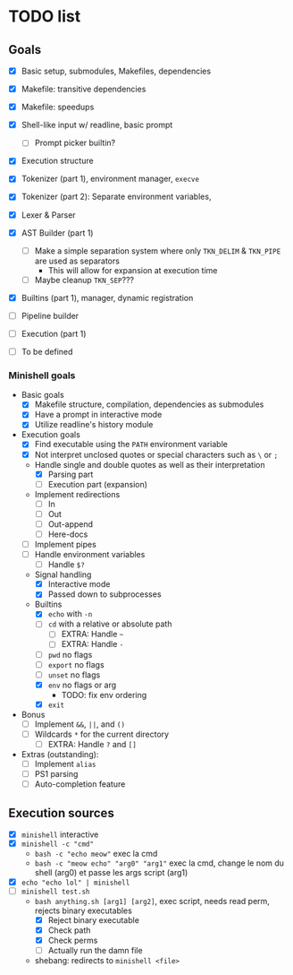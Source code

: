 # TODO list

## Goals

- [x] Basic setup, submodules, Makefiles, dependencies 
- [x] Makefile: transitive dependencies
- [x] Makefile: speedups
- [x] Shell-like input w/ readline, basic prompt
  - [ ] Prompt picker builtin?
- [x] Execution structure
- [x] Tokenizer (part 1), environment manager, `execve`
- [x] Tokenizer (part 2): Separate environment variables, 
- [x] Lexer & Parser
- [x] AST Builder (part 1)
  - [ ] Make a simple separation system where only `TKN_DELIM` & `TKN_PIPE` are used as separators
    - This will allow for expansion at execution time
  - [ ] Maybe cleanup `TKN_SEP`???
- [x] Builtins (part 1), manager, dynamic registration
- [ ] Pipeline builder
- [ ] Execution (part 1)

- [ ] To be defined

### Minishell goals

- Basic goals
  - [x] Makefile structure, compilation, dependencies as submodules
  - [x] Have a prompt in interactive mode
  - [x] Utilize readline's history module
- Execution goals
  - [x] Find executable using the `PATH` environment variable
  - [x] Not interpret unclosed quotes or special characters such as `\` or `;`
  - Handle single and double quotes as well as their interpretation
    - [x] Parsing part
    - [ ] Execution part (expansion)
  - Implement redirections
    - [ ] In
    - [ ] Out
    - [ ] Out-append
    - [ ] Here-docs
  - [ ] Implement pipes
  - [ ] Handle environment variables
    - [ ] Handle `$?`
  - Signal handling
    - [x] Interactive mode
    - [x] Passed down to subprocesses
  - Builtins
    - [x] `echo` with `-n`
    - [ ] `cd` with a relative or absolute path
      - [ ] EXTRA: Handle `~`
      - [ ] EXTRA: Handle `-`
    - [ ] `pwd` no flags
    - [ ] `export` no flags
    - [ ] `unset` no flags
    - [x] `env` no flags or arg
      - TODO: fix env ordering 
    - [x] `exit`
- Bonus
  - [ ] Implement `&&`, `||`, and `()`
  - [ ] Wildcards `*` for the current directory
    - [ ] EXTRA: Handle `?` and `[]`

- Extras (outstanding):
  - [ ] Implement `alias`
  - [ ] PS1 parsing
  - [ ] Auto-completion feature

<!--
### 42sh

- Requirements
  - Redirections
    - [ ] Aggregators `>&` and `<&`
  - [ ] Separators `;`
  - [ ] `cd`, `echo`, `exit`, and `type` builtins
- Mandatory
  - [ ] `set` and `unset` builtins
  - [ ] Parameter expansion `${...}`
  - [ ] Job control
    - [ ] `jobs`, `bg`, `fg`
    - [ ] `&` operator
  - [ ] Monitoring of all signals
  - [ ] Each builtin must have the POSIX standard options, except for explicit case as `set` or `unset`

- Bonuses are another story \o/
  - [x] Inhibitors `\` for quotes and double-quotes
  - Pattern matching (globbing)
    - [ ] `*`
    - [ ] `?`
    - [ ] `[a-Z]`
    - [ ] `!`
    - [ ]

-->

## Execution sources

- [x] `minishell` interactive
- [x] `minishell -c "cmd"`
  - `bash -c "echo meow"` exec la cmd
  - `bash -c "meow echo" "arg0" "arg1"` exec la cmd, change le nom du shell (arg0) et passe les args script (arg1)
- [x] `echo "echo lol" | minishell`
- [ ] `minishell test.sh`
  - `bash anything.sh [arg1] [arg2]`, exec script, needs read perm, rejects binary executables 
    - [x] Reject binary executable
    - [x] Check path
    - [x] Check perms
    - [ ] Actually run the damn file 
  - shebang: redirects to `minishell <file>`
